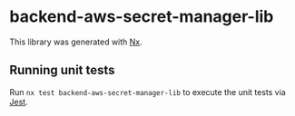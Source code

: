 # backend-aws-secret-manager-lib

This library was generated with [Nx](https://nx.dev).





## Running unit tests

Run `nx test backend-aws-secret-manager-lib` to execute the unit tests via [Jest](https://jestjs.io).


